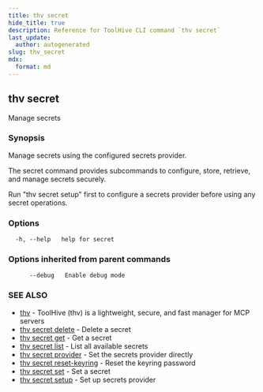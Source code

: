 ```yaml
---
title: thv secret
hide_title: true
description: Reference for ToolHive CLI command `thv secret`
last_update:
  author: autogenerated
slug: thv_secret
mdx:
  format: md
---
```


## thv secret

Manage secrets

### Synopsis

Manage secrets using the configured secrets provider.

The secret command provides subcommands to configure, store, retrieve, and manage secrets securely.

Run "thv secret setup" first to configure a secrets provider before using any secret operations.

### Options

```
  -h, --help   help for secret
```

### Options inherited from parent commands

```
      --debug   Enable debug mode
```

### SEE ALSO

* [thv](thv.md)	 - ToolHive (thv) is a lightweight, secure, and fast manager for MCP servers
* [thv secret delete](thv_secret_delete.md)	 - Delete a secret
* [thv secret get](thv_secret_get.md)	 - Get a secret
* [thv secret list](thv_secret_list.md)	 - List all available secrets
* [thv secret provider](thv_secret_provider.md)	 - Set the secrets provider directly
* [thv secret reset-keyring](thv_secret_reset-keyring.md)	 - Reset the keyring password
* [thv secret set](thv_secret_set.md)	 - Set a secret
* [thv secret setup](thv_secret_setup.md)	 - Set up secrets provider

